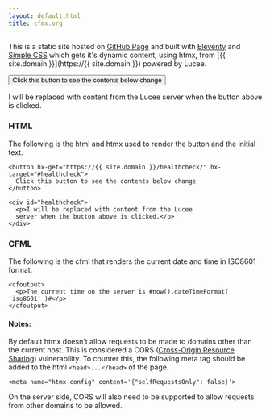```yaml
---
layout: default.html
title: cfmx.org
---
```


This is a static site hosted on [GitHub Page](https://pages.github.com/) and built with [Eleventy](https://www.11ty.dev) and [Simple CSS](https://simplecss.org) which gets it's dynamic content, using htmx, from [{{ site.domain }}](https://{{ site.domain }}) powered by Lucee.

<button hx-get="https://{{ site.domain }}/healthcheck/" hx-target="#healthcheck">
	Click this button to see the contents below change
</button>

<div id="healthcheck">
	<p>I will be replaced with content from the Lucee server when the button above is clicked.</p>
</div>

### HTML

The following is the html and htmx used to render the button and the initial text.

```
<button hx-get="https://{{ site.domain }}/healthcheck/" hx-target="#healthcheck">
  Click this button to see the contents below change
</button>

<div id="healthcheck">
  <p>I will be replaced with content from the Lucee
  server when the button above is clicked.</p>
</div>
```

### CFML

The following is the cfml that renders the current date and time in ISO8601 format.

```
<cfoutput>
  <p>The current time on the server is #now().dateTimeFormat( 'iso8601' )#</p>
</cfoutput>
```

#### Notes:

By default htmx doesn't allow requests to be made to domains other than the current host. This is considered a CORS ([Cross-Origin Resource Sharing](https://developer.mozilla.org/en-US/docs/Web/HTTP/CORS)) vulnerability. To counter this, the following meta tag should be added to the html `<head>...</head>` of the page.

```
<meta name="htmx-config" content='{"selfRequestsOnly": false}'>
```

On the server side, CORS will also need to be supported to allow requests from other domains to be allowed.

